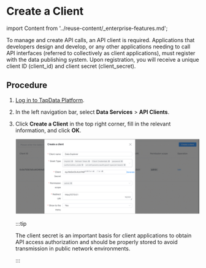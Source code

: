 # Create a Client
import Content from '../reuse-content/_enterprise-features.md';

<Content />

To manage and create API calls, an API client is required. Applications that developers design and develop, or any other applications needing to call API interfaces (referred to collectively as client applications), must register with the data publishing system. Upon registration, you will receive a unique client ID (client_id) and client secret (client_secret).

## Procedure

1. [Log in to TapData Platform](../user-guide/log-in.md).

2. In the left navigation bar, select **Data Services** > **API Clients**.

3. Click **Create a Client** in the top right corner, fill in the relevant information, and click **OK**.

   ![](../images/create_api_client.png)

   :::tip

   The client secret is an important basis for client applications to obtain API access authorization and should be properly stored to avoid transmission in public network environments.

   :::
